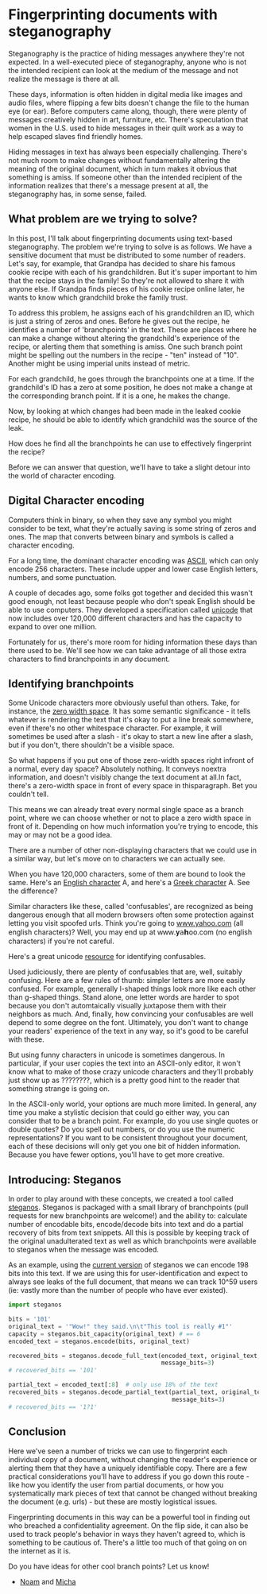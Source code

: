 # Fingerprinting documents with steganography

Steganography is the practice of hiding messages anywhere they're not expected.
In a well-executed piece of steganography, anyone who is not the intended 
recipient can look at the medium of the message and not realize the message is
there at all.

These days, information is often hidden in digital media like images and audio
files, where flipping a few bits doesn't change the file to the human eye (or
ear). Before computers came along, though, there were plenty of messages
creatively hidden in art, furniture, etc. There's speculation that women in the
U.S. used to hide messages in their quilt work as a way to help escaped slaves
find friendly homes.

Hiding messages in text has always been especially challenging. There's not much
room to make changes without fundamentally altering the meaning of the original
document, which in turn makes it obvious that something is amiss. If someone
other than the intended recipient of the information realizes that there's a
message present at all, the steganography has, in some sense, failed. 

## What problem are we trying to solve?

In this post, I'll talk about fingerprinting documents using text-based
steganography. The problem we're trying to solve is as follows. We have a
sensitive document that must be distributed to some number of readers. Let's
say, for example, that Grandpa has decided to share his famous cookie recipe
with each of his grandchildren. But it's super important to him that the recipe
stays in the family! So they're not allowed to share it with anyone else. If
Grandpa finds pieces of his cookie recipe online later, he wants to know which
grandchild broke the family trust. 

To address this problem, he assigns each of his grandchildren an ID, which is
just a string of zeros and ones. Before he gives out the recipe, he identifies a
number of 'branchpoints' in the text. These are places where he can make a
change without altering the grandchild's experience of the recipe, or alerting
them that something is amiss. One such branch point might be spelling out the
numbers in the recipe - "ten" instead of "10". Another might be using imperial
units instead of metric.

For each grandchild, he goes through the branchpoints one at a time. If the
grandchild's ID has a zero at some position, he does not make a change at the
corresponding branch point. If it is a one, he makes the change. 

Now, by looking at which changes had been made in the leaked cookie recipe, he
should be able to identify which grandchild was the source of the leak.

How does he find all the branchpoints he can use to effectively fingerprint
the recipe?

Before we can answer that question, we'll have to take a slight detour into the 
world of character encoding.

## Digital Character encoding

Computers think in binary, so when they save any symbol you might consider to be
text, what they're actually saving is some string of zeros and ones. The map
that converts between binary and symbols is called a character encoding.

For a long time, the dominant character encoding
was [ASCII](http://www.asciitable.com/), which can only encode 256 characters.
These include upper and lower case English letters, numbers, and some
punctuation. 

A couple of decades ago, some folks got together and decided this wasn't good
enough, not least because people who don't speak English should be able to use
computers. They developed a specification called [unicode](http://unicode.org/)
that now includes over 120,000 different characters and has the capacity to
expand to over one million. 

Fortunately for us, there's more room for hiding information these days than
there used to be. We'll see how we can take advantage of all those extra
characters to find branchpoints in any document.

## Identifying branchpoints

Some Unicode characters more obviously useful than others. Take, for instance,
the [zero width space](https://codepoints.net/U+200B). It has some semantic
significance - it tells whatever is rendering the text that it's okay to put a
line break somewhere, even if there's no other whitespace character.  For
example, it will sometimes be used after a slash - it's okay to start a new line
after a slash, but if you don't, there shouldn't be a visible space.

So​ what​ happens​ if​ you​ put​ one​
of​ those​ zero​-​width​ spaces​ right​
in​ front​ of​ a​ normal,​ every​ day​
space?​ Absolutely​ nothing.​ It​ conveys​ no​
extra​ information,​ and​ doesn't​ visibly​
change​ the​ text​ document​ at​ all.​ In​
fact,​ there's​ a​ zero-width​ space​ in​
front​ of​ every​ space​ in​ this​
paragraph.​ Bet​ you​ couldn't​ tell.​ 

This means we can already treat every normal single space as a branch point, 
where we can choose whether or not to place a zero width space in front of it.
Depending on how much information you're trying to encode, this may or may not 
be a good idea.

There are a number of other non-displaying characters that we could use in a
similar way, but let's move on to characters we can actually see.

When you have 120,000 characters, some of them are bound to look the same.
Here's an [English character](https://codepoints.net/U+0041) A, and here's a 
[Greek character](https://codepoints.net/U+0391) Α. See the difference? 

Similar characters like these, called 'confusables', are recognized as being
dangerous enough that all modern browsers often some protection against letting
you visit spoofed urls. Think you're going to www.yahoo.com (all english
characters)? Well, you may end up at ԝԝԝ.𝐲𝖺𝗵օօ.сօⅿ (no english characters) if
you're not careful. 

Here's a great unicode
[resource](http://unicode.org/cldr/utility/confusables.jsp?a=fast+forward+labs&r=None) 
for identifying confusables. 

Used judiciously, there are plenty of confusables that are, well, suitably
confusing. Here are a few rules of thumb: simpler letters are more easily
confused. For example, generally l-shaped things look more like each other than 
g-shaped things. Stand alone, one letter words are harder to spot because you
don't automtaically visually juxtapose them with their neighbors as much. And,
finally, how convincing your confusables are well depend to some degree on the
font. Ultimately, you don't want to change your readers' experience of the text
in any way, so it's good to be careful with these.

But using funny characters in unicode is sometimes dangerous. In particular, if
your user copies the text into an ASCII-only editor, it won't know what to make
of those crazy unicode characters and they'll probably just show up as ????????,
which is a pretty good hint to the reader that something strange is going on.

In the ASCII-only world, your options are much more limited. In general, any
time you make a stylistic decision that could go either way, you can consider
that to be a branch point. For example, do you use single quotes or double
quotes? Do you spell out numbers, or do you use the numeric representations? 
If you want to be consistent throughout your document, each of these decisions
will only get you one bit of hidden information. Because you have fewer options,
you'll have to get more creative.

## Introducing: Steganos

In order to play around with these concepts, we created a tool called
[steganos](http://github.com/fastforwardlabs/steganos). Steganos is packaged
with a small library of branchpoints (pull requests for new branchpoints are
welcome!) and the ability to: calculate number of encodable bits, encode/decode
bits into text and do a partial recovery of bits from text snippets. All this is
possible by keeping track of the original unadulterated text as well as which
branchpoints were available to steganos when the message was encoded.

As an example, using the [current
version](http://github.com/fastforwardlabs/steganos/tree/d3b8c]) of steganos we
can encode 198 bits into this text. If we are using this for user-identification
and expect to always see leaks of the full document, that means we can track
10^59 users (ie: vastly more than the number of people who have ever existed).


```.py
import steganos

bits = '101'
original_text = '"Wow!" they said.\n\t"This tool is really #1"'
capacity = steganos.bit_capacity(original_text) # == 6
encoded_text = steganos.encode(bits, original_text)

recovered_bits = steganos.decode_full_text(encoded_text, original_text,
                                           message_bits=3)
# recovered_bits == '101'

partial_text = encoded_text[:8]  # only use 18% of the text
recovered_bits = steganos.decode_partial_text(partial_text, original_text,
                                              message_bits=3)
# recovered_bits == '1?1'
```

## Conclusion

Here we've seen a number of tricks we can use to fingerprint each individual
copy of a document, without changing the reader's experience or alerting them
that they have a uniquely identifiable copy. There are a few practical
considerations you'll have to address if you go down this route - like how you
identify the user from partial documents, or how you systematically mark pieces
of text that cannot be changed without breaking the document (e.g. urls) - but
these are mostly logistical issues.

Fingerprinting documents in this way can be a powerful tool in finding out who
breached a confidentiality agreement. On the flip side, it can also be used to
track people's behavior in ways they haven't agreed to, which is something to be
cautious of. There's a little too much of that going on on the internet as it
is. 

Do you have ideas for other cool branch points? Let us know!

- [Noam](https://github.com/n-s-f) and [Micha](http://github.com/mynameisfiber/)
